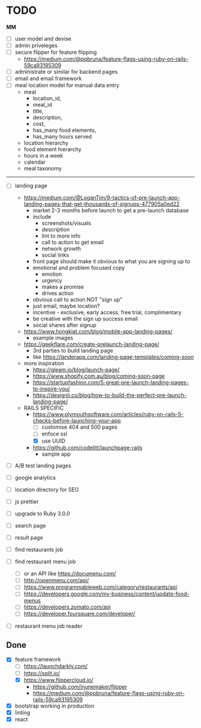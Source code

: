 # TODO

**MM**

- [ ] user model and devise
- [ ] admin priveleges
- [ ] secure flipper for feature flipping
  - https://medium.com/@ppbruna/feature-flags-using-ruby-on-rails-59ca93195309
- [ ] administrate or similar for backend pages
- [ ] email and email framework
- [ ] meal location model for manual data entry
  - meal
    - location_id,
    - meal_id
    - title,
    - description,
    - cost,
    - has_many food elements,
    - has_many hours served
  - location hierarchy
  - food element hierarchy
  - hours in a week
  - calendar
  - meal taxonomy

---

- [ ] landing page

  - https://medium.com/@LoganTjm/9-tactics-of-pre-launch-app-landing-pages-that-get-thousands-of-signups-477905a0ed22
    - market 2-3 months before launch to get a pre-launch database
    - include
      - screenshots/visuals
      - description
      - lint to more info
      - call to action to get email
      - network growth
      - social links
    - front page should make it obvious to what you are signing up to
    - emotional and  problem focused copy
      - emotion
      - urgency
      - makes a promise
      - drives action
    - obvious call to action NOT "sign up"
    - just email, maybe location?
    - incentive - exclusive, early access, free trial, complimentary
    - be creative with the sign up success email
    - social shares after signup
  - https://www.hongkiat.com/blog/mobile-app-landing-pages/
    - example images
  - https://geekflare.com/create-prelaunch-landing-page/
    - 3rd parties to build landing page
    - like https://landerapp.com/landing-page-templates/coming-soon
  - more inspiration
    - https://gleam.io/blog/launch-page/
    - https://www.shopify.com.au/blog/coming-soon-page
    - https://startupfashion.com/5-great-pre-launch-landing-pages-to-inspire-you/
    - https://designli.co/blog/how-to-build-the-perfect-pre-launch-landing-page/
  - RAILS SPECIFIC
    - https://www.plymouthsoftware.com/articles/ruby-on-rails-5-checks-before-launching-your-app
      - [ ] customise 404 and 500 pages
      - [ ] enfoce ssl
      - [x] use UUID
    - https://github.com/codelitt/launchpage-rails
      - sample app

- [ ] A/B test landing pages
- [ ] google analytics
- [ ] location directory for SEO
- [ ] js prettier
- [ ] upgrade to Ruby 3.0.0
- [ ] search page
- [ ] result page
- [ ] find restaurants job
- [ ] find restaurant menu job
  - [ ] or an API like https://documenu.com/
  - [ ] http://openmenu.com/api/
  - [ ] https://www.programmableweb.com/category/restaurants/api
  - [ ] https://developers.google.com/my-business/content/update-food-menus
  - [ ] https://developers.zomato.com/api
  - [ ] https://developer.foursquare.com/developer/
- [ ] restaurant menu job reader

## Done

- [x] feature framework
  - [ ] https://launchdarkly.com/
  - [ ] https://split.io/
  - [x] https://www.flippercloud.io/
    - https://github.com/jnunemaker/flipper
    - https://medium.com/@ppbruna/feature-flags-using-ruby-on-rails-59ca93195309
- [x] bootstrap working in production
- [x] linting
- [x] react

